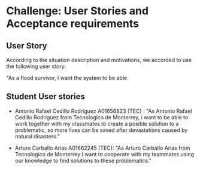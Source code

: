 # Challenge: User Stories and Acceptance requirements 


## User Story

According to the situation description and motivations, we accorded to use the following user story:

"As a flood survivor, I want the system to be able 


## Student User stories

- Antonio Rafael Cedillo Rodríguez A01656823 (TEC) : "As Antonio Rafael Cedillo Rodríguez from Tecnologíco de Monterrey, i want to be able to work together with my classmates to create a posible solution to a problematic, so more lives can be saved after devastations caused by natural disasters."

- Arturo Carballo Arias A01662245 (TEC): "As Arturo Carballo Arias from Tecnologico de Monterrey I want to cooperate with my teammates using our knowledge to find solutions to these problematics."

